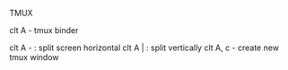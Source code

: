 TMUX

clt A - tmux binder

clt A - : split screen horizontal
clt A | : split vertically 
clt A, c - create new tmux window
